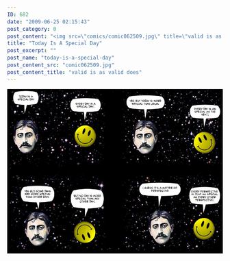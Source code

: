 ```yaml
---
ID: 682
date: "2009-06-25 02:15:43"
post_category: 0
post_content: "<img src=\"comics/comic062509.jpg\" title=\"valid is as valid does\" />"
title: "Today Is A Special Day"
post_excerpt: ""
post_name: "today-is-a-special-day"
post_content_src: "comic062509.jpg"
post_content_title: "valid is as valid does"
---
```



[![valid is as valid does](/comics-hi-res/comic062509.jpg)](/comics-hi-res/comic062509.jpg "valid is as valid does")
